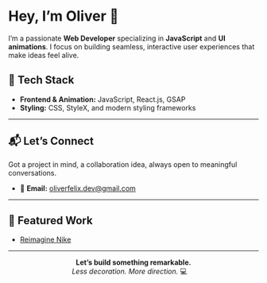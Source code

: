 # Hey, I’m Oliver 👋

I’m a passionate **Web Developer** specializing in **JavaScript** and **UI animations**. I focus on building seamless, interactive user experiences that make ideas feel alive.

## 🔧 Tech Stack

- **Frontend & Animation:** JavaScript, React.js, GSAP
- **Styling:** CSS, StyleX, and modern styling frameworks

---

## 📬 Let’s Connect

Got a project in mind, a collaboration idea, always open to meaningful conversations.

- 📧 **Email:** [oliverfelix.dev@gmail.com](mailto:oliverfelix.dev@gmail.com)

---

## 🚀 Featured Work

- [Reimagine Nike](https://reimaginenike.vercel.app/)

---

<div align="center">
  <strong>Let’s build something remarkable.</strong><br>
  <em>Less decoration. More direction.</em> 💻 <img src="https://github-production-user-asset-6210df.s3.amazonaws.com/173543540/461320445-e2ee4806-cda8-44c3-a47d-8161278ccf1c.png?X-Amz-Algorithm=AWS4-HMAC-SHA256&X-Amz-Credential=AKIAVCODYLSA53PQK4ZA%2F20250702%2Fus-east-1%2Fs3%2Faws4_request&X-Amz-Date=20250702T023719Z&X-Amz-Expires=300&X-Amz-Signature=187790c9ecbcc615a0fc6582d03e39aff0da09e85655409459608018f313786b&X-Amz-SignedHeaders=host" height="12"/>
</div>
